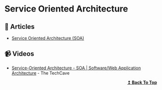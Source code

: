 
# Service Oriented Architecture

## 📝 Articles

- [Service Oriented Architecture (SOA)](https://herbertograca.com/2017/11/09/service-oriented-architecture-soa/)

## 📹 Videos

- [Service-Oriented Architecture - SOA | Software/Web Application Architecture](https://www.youtube.com/watch?v=jNiEMmoTDoE&t=0s) - The TechCave

<div align="right">
  <b><a href="#contents">↥ Back To Top</a></b>
</div>
